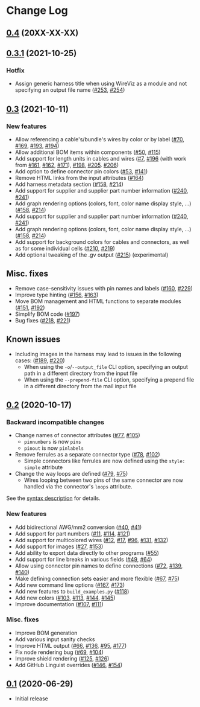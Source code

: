 # Change Log

## [0.4](https://github.com/formatc1702/WireViz/tree/v0.4) (20XX-XX-XX)


## [0.3.1](https://github.com/formatc1702/WireViz/tree/v0.3.1) (2021-10-25)

### Hotfix

- Assign generic harness title when using WireViz as a module and not specifying an output file name ([#253](https://github.com/formatc1702/WireViz/issues/253), [#254](https://github.com/formatc1702/WireViz/pull/254))


## [0.3](https://github.com/formatc1702/WireViz/tree/v0.3) (2021-10-11)

### New features

- Allow referencing a cable's/bundle's wires by color or by label ([#70](https://github.com/formatc1702/WireViz/issues/70), [#169](https://github.com/formatc1702/WireViz/issues/169), [#193](https://github.com/formatc1702/WireViz/issues/193), [#194](https://github.com/formatc1702/WireViz/pull/194))
- Allow additional BOM items within components ([#50](https://github.com/formatc1702/WireViz/issues/50), [#115](https://github.com/formatc1702/WireViz/pull/115))
- Add support for length units in cables and wires ([#7](https://github.com/formatc1702/WireViz/issues/7), [#196](https://github.com/formatc1702/WireViz/pull/196) (with work from [#161](https://github.com/formatc1702/WireViz/pull/161), [#162](https://github.com/formatc1702/WireViz/pull/162), [#171](https://github.com/formatc1702/WireViz/pull/171)), [#198](https://github.com/formatc1702/WireViz/pull/198), [#205](https://github.com/formatc1702/WireViz/issues/205). [#206](https://github.com/formatc1702/WireViz/pull/206))
- Add option to define connector pin colors ([#53](https://github.com/formatc1702/WireViz/issues/53), [#141](https://github.com/formatc1702/WireViz/pull/141))
- Remove HTML links from the input attributes ([#164](https://github.com/formatc1702/WireViz/pull/164))
- Add harness metadata section ([#158](https://github.com/formatc1702/WireViz/issues/158), [#214](https://github.com/formatc1702/WireViz/pull/214))
- Add support for supplier and supplier part number information ([#240](https://github.com/formatc1702/WireViz/issues/240), [#241](https://github.com/formatc1702/WireViz/pull/241/))
- Add graph rendering options (colors, font, color name display style, ...) ([#158](https://github.com/formatc1702/WireViz/issues/158), [#214](https://github.com/formatc1702/WireViz/pull/214))
- Add support for supplier and supplier part number information ([#240](https://github.com/formatc1702/WireViz/issues/240), [#241](https://github.com/formatc1702/WireViz/pull/241/))
- Add graph rendering options (colors, font, color name display style, ...) ([#158](https://github.com/formatc1702/WireViz/issues/158), [#214](https://github.com/formatc1702/WireViz/pull/214))
- Add support for background colors for cables and connectors, as well as for some individual cells ([#210](https://github.com/formatc1702/WireViz/issues/210), [#219](https://github.com/formatc1702/WireViz/pull/219))
- Add optional tweaking of the .gv output ([#215](https://github.com/formatc1702/WireViz/pull/215)) (experimental)


## Misc. fixes

- Remove case-sensitivity issues with pin names and labels ([#160](https://github.com/formatc1702/WireViz/issues/160), [#229](https://github.com/formatc1702/WireViz/pull/229))
- Improve type hinting ([#156](https://github.com/formatc1702/WireViz/issues/156), [#163](https://github.com/formatc1702/WireViz/pull/163))
- Move BOM management and HTML functions to separate modules ([#151](https://github.com/formatc1702/WireViz/issues/151), [#192](https://github.com/formatc1702/WireViz/pull/192))
- Simplify BOM code ([#197](https://github.com/formatc1702/WireViz/pull/197))
- Bug fixes ([#218](https://github.com/formatc1702/WireViz/pull/218), [#221](https://github.com/formatc1702/WireViz/pull/221))

## Known issues

- Including images in the harness may lead to issues in the following cases: ([#189](https://github.com/formatc1702/WireViz/pull/189), [#220](https://github.com/formatc1702/WireViz/issues/220))
  - When using the `-o`/`--output_file` CLI option, specifying an output path in a different directory from the input file
  - When using the `--prepend-file` CLI option, specifying a prepend file in a different directory from the mail input file

## [0.2](https://github.com/formatc1702/WireViz/tree/v0.2) (2020-10-17)

### Backward incompatible changes

- Change names of connector attributes ([#77](https://github.com/formatc1702/WireViz/issues/77), [#105](https://github.com/formatc1702/WireViz/pull/105))
  - `pinnumbers` is now `pins`
  - `pinout` is now `pinlabels`
- Remove ferrules as a separate connector type ([#78](https://github.com/formatc1702/WireViz/issues/78), [#102](https://github.com/formatc1702/WireViz/pull/102))
  - Simple connectors like ferrules are now defined using the `style: simple` attribute
- Change the way loops are defined ([#79](https://github.com/formatc1702/WireViz/issues/79), [#75](https://github.com/formatc1702/WireViz/pull/75))
  - Wires looping between two pins of the same connector are now handled via the connector's `loops` attribute.

See the [syntax description](syntax.md) for details.


### New features

- Add bidirectional AWG/mm2 conversion ([#40](https://github.com/formatc1702/WireViz/issues/40), [#41](https://github.com/formatc1702/WireViz/pull/41))
- Add support for part numbers ([#11](https://github.com/formatc1702/WireViz/pull/11), [#114](https://github.com/formatc1702/WireViz/issues/114), [#121](https://github.com/formatc1702/WireViz/pull/121))
- Add support for multicolored wires ([#12](https://github.com/formatc1702/WireViz/issues/12), [#17](https://github.com/formatc1702/WireViz/pull/17), [#96](https://github.com/formatc1702/WireViz/pull/96), [#131](https://github.com/formatc1702/WireViz/issues/131), [#132](https://github.com/formatc1702/WireViz/pull/132))
- Add support for images ([#27](https://github.com/formatc1702/WireViz/issues/27), [#153](https://github.com/formatc1702/WireViz/pull/153))
- Add ability to export data directly to other programs ([#55](https://github.com/formatc1702/WireViz/pull/55))
- Add support for line breaks in various fields ([#49](https://github.com/formatc1702/WireViz/issues/49), [#64](https://github.com/formatc1702/WireViz/pull/64))
- Allow using connector pin names to define connections ([#72](https://github.com/formatc1702/WireViz/issues/72), [#139](https://github.com/formatc1702/WireViz/issues/139), [#140](https://github.com/formatc1702/WireViz/pull/140))
- Make defining connection sets easier and more flexible ([#67](https://github.com/formatc1702/WireViz/issues/67), [#75](https://github.com/formatc1702/WireViz/pull/75))
- Add new command line options ([#167](https://github.com/formatc1702/WireViz/issues/167), [#173](https://github.com/formatc1702/WireViz/pull/173))
- Add new features to `build_examples.py` ([#118](https://github.com/formatc1702/WireViz/pull/118))
- Add new colors ([#103](https://github.com/formatc1702/WireViz/pull/103), [#113](https://github.com/formatc1702/WireViz/pull/113), [#144](https://github.com/formatc1702/WireViz/issues/144), [#145](https://github.com/formatc1702/WireViz/pull/145))
- Improve documentation ([#107](https://github.com/formatc1702/WireViz/issues/107), [#111](https://github.com/formatc1702/WireViz/pull/111))


### Misc. fixes

- Improve BOM generation
- Add various input sanity checks
- Improve HTML output ([#66](https://github.com/formatc1702/WireViz/issues/66), [#136](https://github.com/formatc1702/WireViz/pull/136), [#95](https://github.com/formatc1702/WireViz/pull/95), [#177](https://github.com/formatc1702/WireViz/pull/177))
- Fix node rendering bug ([#69](https://github.com/formatc1702/WireViz/issues/69), [#104](https://github.com/formatc1702/WireViz/pull/104))
- Improve shield rendering ([#125](https://github.com/formatc1702/WireViz/issues/125), [#126](https://github.com/formatc1702/WireViz/pull/126))
- Add GitHub Linguist overrides ([#146](https://github.com/formatc1702/WireViz/issues/146), [#154](https://github.com/formatc1702/WireViz/pull/154))


## [0.1](https://github.com/formatc1702/WireViz/tree/v0.1) (2020-06-29)

- Initial release
